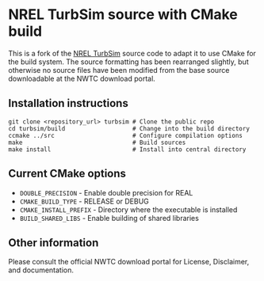 
# NREL TurbSim source with CMake build

This is a fork of the [NREL TurbSim](https://nwtc.nrel.gov/TurbSim) source code
to adapt it to use CMake for the build system. The source formatting has been
rearranged slightly, but otherwise no source files have been modified from the
base source downloadable at the NWTC download portal.

## Installation instructions

```
git clone <repository_url> turbsim # Clone the public repo
cd turbsim/build                   # Change into the build directory
ccmake ../src                      # Configure compilation options
make                               # Build sources 
make install                       # Install into central directory
```

## Current CMake options

* `DOUBLE_PRECISION`     - Enable double precision for REAL
* `CMAKE_BUILD_TYPE`     - RELEASE or DEBUG
* `CMAKE_INSTALL_PREFIX` - Directory where the executable is installed
* `BUILD_SHARED_LIBS`    - Enable building of shared libraries

## Other information

Please consult the official NWTC download portal for License, Disclaimer, and
documentation.
